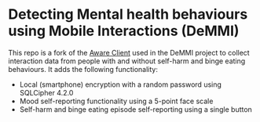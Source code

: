 # Detecting Mental health behaviours using Mobile Interactions (DeMMI)

This repo is a fork of the [Aware Client](https://github.com/denzilferreira/aware-client) used in the DeMMI project to collect interaction data from people with and without self-harm and binge eating behaviours. It adds the following functionality:

- Local (smartphone) encryption with a random password using SQLCipher 4.2.0
- Mood self-reporting functionality using a 5-point face scale
- Self-harm and binge eating episode self-reporting using a single button